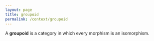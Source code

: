 ```yaml
---
layout: page
title: groupoid
permalink: /context/groupoid
---
```

A **groupoid** is a category in which every morphism is an isomorphism.
